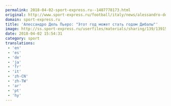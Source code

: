 ```yaml
---
permalink: 2018-04-02-sport-express.ru--1487778173.html
original: http://www.sport-express.ru/football/italy/news/alessandro-del-pero-etot-god-mozhet-stat-godom-dibaly-1391549/
domain: sport-express.ru
title: 'Алессандро Дель Пьеро: "Этот год может стать годом Дибалы"'
image: http://ss.sport-express.ru/userfiles/materials/sharing/139/1391549.jpg
date: 2018-04-02 15:54:31
category: sport
translations: 
 - 'en'
 - 'es'
 - 'de'
 - 'ja'
 - 'fr'
 - 'it'
 - 'zh-CN'
 - 'zh-TW'
 - 'ar'
 - 'pt'
 - 'hy'
---
```



